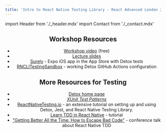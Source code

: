 ```yaml
---
title: 'Intro to React Native Testing Library - React Advanced London 2022'
---
```


import Header from './\_header.mdx'
import Contact from './\_contact.mdx'

<Header />

## Workshop Resources

- [Workshop video](https://portal.gitnation.org/contents/effective-detox-testing) (free)
- [Lecture slides](https://www.slideshare.net/JoshJustice1/effective-detox-testing-react-advanced-2023)
- [Surely](https://github.com/CodingItWrong/surely-expo/blob/main/REACT_ADVANCED_WORKSHOP.md) - Expo iOS app in the App Store with Detox tests
- [RNCLITestingSandbox](https://github.com/CodingItWrong/RNCLITestingSandbox) - working Detox GitHub Actions configuration

## More Resources for Testing

- [Detox home page](https://wix.github.io/Detox/)
- [_XUnit Test Patterns_](http://xunitpatterns.com/)
- [ReactNativeTesting.io](/) - an extensive tutorial on setting up and using Detox, Jest, and React Native Testing Library.
- [Learn TDD in React Native](https://learntdd.in/react-native/) - tutorial
- ["Getting Better All the Time: How to Escape Bad Code"](https://youtu.be/XKiE4AFjk9s) - conference talk about React Native TDD

<Contact />
